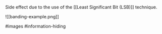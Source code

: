 Side effect due to the use of the [[Least Significant Bit (LSB)]] technique.

![[banding-example.png]]

#images #information-hiding